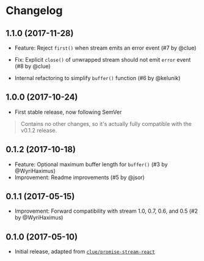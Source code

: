# Changelog

## 1.1.0 (2017-11-28)

* Feature: Reject `first()` when stream emits an error event
  (#7 by @clue)

* Fix: Explicit `close()` of unwrapped stream should not emit `error` event
  (#8 by @clue)

* Internal refactoring to simplify `buffer()` function
  (#6 by @kelunik)

## 1.0.0 (2017-10-24)

* First stable release, now following SemVer

> Contains no other changes, so it's actually fully compatible with the v0.1.2 release.

## 0.1.2 (2017-10-18)

* Feature: Optional maximum buffer length for `buffer()` (#3 by @WyriHaximus)
* Improvement: Readme improvements (#5 by @jsor)

## 0.1.1 (2017-05-15)

* Improvement: Forward compatibility with stream 1.0, 0.7, 0.6, and 0.5 (#2 by @WyriHaximus)

## 0.1.0 (2017-05-10)

* Initial release, adapted from [`clue/promise-stream-react`](https://github.com/clue/php-promise-stream-react)
